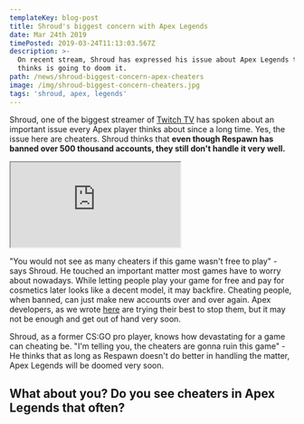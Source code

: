 ```yaml
---
templateKey: blog-post
title: Shroud's biggest concern with Apex Legends
date: Mar 24th 2019
timePosted: 2019-03-24T11:13:03.567Z
description: >-
  On recent stream, Shroud has expressed his issue about Apex Legends that he
  thinks is going to doom it.
path: /news/shroud-biggest-concern-apex-cheaters
image: /img/shroud-biggest-concern-cheaters.jpg
tags: 'shroud, apex, legends'
---
```

Shroud, one of the biggest streamer of <a href='https://www.twitch.tv/'>Twitch TV</a> has spoken about an important issue every Apex player thinks about since a long time. Yes, the issue here are cheaters. Shroud thinks that **even though Respawn has banned over 500 thousand accounts, they still don't handle it very well.**

<iframe allowfullscreen="true" src="https://clips.twitch.tv/embed?autoplay=false&clip=MoistBlushingRavenFreakinStinkin&tt_content=embed&tt_medium=clips_embed"></iframe>

"You would not see as many cheaters if this game wasn't free to play" - says Shroud. He touched an important matter most games have to worry about nowadays. While letting people play your game for free and pay for cosmetics later looks like a decent model, it may backfire. Cheating people, when banned, can just make new accounts over and over again. Apex developers, as we wrote <a href='https://www.apex-centre.com/news/over-300k-cheaters-banned/'>here</a> are trying their best to stop them, but it may not be enough and get out of hand very soon.

Shroud, as a former CS:GO pro player, knows how devastating for a game can cheating be. "I'm telling you, the cheaters are gonna ruin this game" - He thinks that as long as Respawn doesn't do better in handling the matter, Apex Legends will be doomed very soon.



## What about you? Do you see cheaters in Apex Legends that often?

